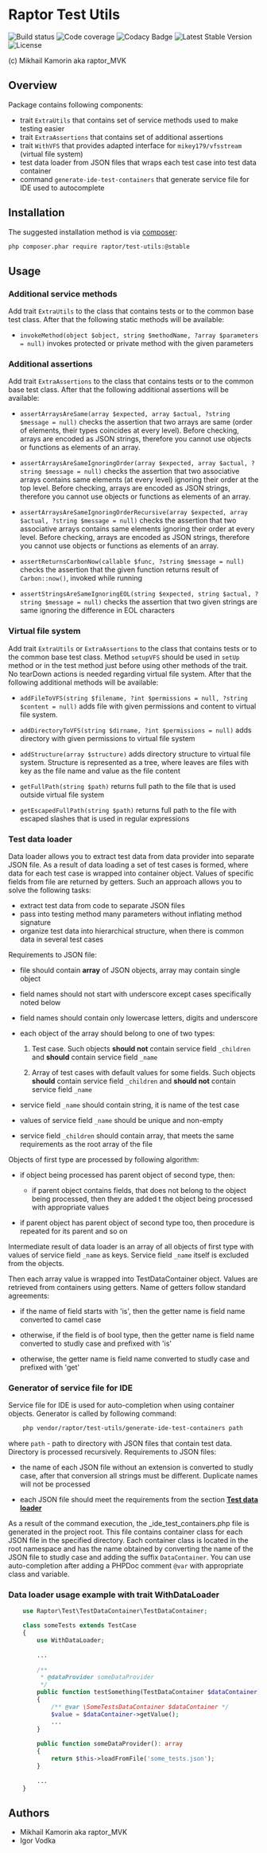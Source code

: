 # Raptor Test Utils

![Build status](https://img.shields.io/travis/raptor-mvk/test-utils.svg)
![Code coverage](https://img.shields.io/codecov/c/github/raptor-mvk/test-utils.svg)
![Codacy Badge](https://api.codacy.com/project/badge/Grade/fad62319b6af492b871f118cddef6401)
![Latest Stable Version](https://poser.pugx.org/raptor/test-utils/version)
![License](https://poser.pugx.org/raptor/test-utils/license)

(c) Mikhail Kamorin aka raptor_MVK

## Overview

Package contains following components:
- trait `ExtraUtils` that contains set of service methods used to make testing easier
- trait `ExtraAssertions` that contains set of additional assertions
- trait `WithVFS` that provides adapted interface for `mikey179/vfsstream` (virtual file system)
- test data loader from JSON files that wraps each test case into test data container
- command `generate-ide-test-containers` that generate service file for IDE used to autocomplete

## Installation

The suggested installation method is via [composer](https://getcomposer.org/):

```sh
php composer.phar require raptor/test-utils:@stable
```

## Usage

### Additional service methods

Add trait `ExtraUtils` to the class that contains tests or to the common base test class. After
that the following static methods will be available:

- `invokeMethod(object $object, string $methodName, ?array $parameters = null)` invokes protected or private method
  with the given parameters

### Additional assertions

Add trait `ExtraAssertions` to the class that contains tests or to the common base test class. After that the following
additional assertions will be available:

- `assertArraysAreSame(array $expected, array $actual, ?string $message = null)` checks the assertion that two arrays
  are same (order of elements, their types coincides at every level). Before checking, arrays are encoded as JSON
  strings, therefore you cannot use objects or functions as elements of an array.

- `assertArraysAreSameIgnoringOrder(array $expected, array $actual, ?string $message = null)` checks the assertion that
  two associative arrays contains same elements (at every level) ignoring their order at the top level. Before
  checking, arrays are encoded as JSON strings, therefore you cannot use objects or functions as elements of an array.

- `assertArraysAreSameIgnoringOrderRecursive(array $expected, array $actual, ?string $message = null)` checks the
  assertion that two associative arrays contains same elements ignoring their order at every level. Before checking,
  arrays are encoded as JSON strings, therefore you cannot use objects or functions as elements of an array.

- `assertReturnsCarbonNow(callable $func, ?string $message = null)` checks the assertion that the given function
  returns result of `Carbon::now()`, invoked while running 

- `assertStringsAreSameIgnoringEOL(string $expected, string $actual, ?string $message = null)` checks the assertion
  that two given strings are same ignoring the difference in EOL characters

### Virtual file system

Add trait `ExtraUtils` or `ExtraAssertions` to the class that contains tests or to the common base test class. Method
`setupVFS` should be used in `setUp` method or in the test method just before using other methods of the trait.
No tearDown actions is needed regarding virtual file system. After that the following additional methods will be
available:

- `addFileToVFS(string $filename, ?int $permissions = null, ?string $content = null)` adds file with given permissions
  and content to virtual file system.

- `addDirectoryToVFS(string $dirname, ?int $permissions = null)` adds directory with given permissions to virtual file
  system

- `addStructure(array $structure)` adds directory structure to virtual file system. Structure is represented as a tree,
  where leaves are files with key as the file name and value as the file content

- `getFullPath(string $path)` returns full path to the file that is used outside virtual file system

- `getEscapedFullPath(string $path)` returns full path to the file with escaped slashes that is used in regular
  expressions

### Test data loader

Data loader allows you to extract test data from data provider into separate JSON file. As a result of data loading a
set of test cases is formed, where data for each test case is wrapped into container object. Values of specific fields
from file are returned by getters. Such an approach allows you to solve the following tasks:

- extract test data from code to separate JSON files
- pass into testing method many parameters without inflating method signature
- organize test data into hierarchical structure, when there is common data in several test cases

Requirements to JSON file:

- file should contain **array** of JSON objects, array may contain single object

- field names should not start with underscore except cases specifically noted below

- field names should contain only lowercase letters, digits and underscore

- each object of the array should belong to one of two types:
  1. Test case. Such objects **should not** contain service field `_children` and **should** contain service field
  `_name`

  2. Array of test cases with default values for some fields. Such objects **should** contain service field `_children`
  and **should not** contain service field `_name`

- service field `_name` should contain string, it is name of the test case

- values of service field `_name` should be unique and non-empty

- service field `_children` should contain array, that meets the same requirements as the root array of the file

Objects of first type are processed by following algorithm:
- if object being processed has parent object of second type, then:

  - if parent object contains fields, that does not belong to the object being processed, then they are added t
    the object being processed with appropriate values

- if parent object has parent object of second type too, then procedure is repeated for its parent and so on     
 
Intermediate result of data loader is an array of all objects of first type with values of service field `_name` as
keys. Service field `_name` itself is excluded from the objects.

Then each array value is wrapped into TestDataContainer object. Values are retrieved from containers using getters. 
Name of getters follow standard agreements:
- if the name of field starts with 'is', then the getter name is field name converted to camel case

- otherwise, if the field is of bool type, then the getter name is field name converted to studly case and prefixed
  with 'is'

- otherwise, the getter name is field name converted to studly case and prefixed with 'get'

### Generator of service file for IDE

Service file for IDE is used for auto-completion when using container objects. Generator is called by following command:

```bash
    php vendor/raptor/test-utils/generate-ide-test-containers path
```

where `path` - path to directory with JSON files that contain test data. Directory is processed recursively.
Requirements to JSON files:
- the name of each JSON file without an extension is converted to studly case, after that conversion all strings must
  be different. Duplicate names will not be processed

- each JSON file should meet the requirements from the section **[Test data loader](#test-data-loader)**

As a result of the command execution, the _ide_test_containers.php file is generated in the project root. This file
contains container class for each JSON file in the specified directory. Each container class is located in the root
namespace and has the name obtained by converting the name of the JSON file to studly case and adding the suffix
`DataContainer`. You can use auto-completion after adding a PHPDoc comment `@var` with appropriate class and variable.

### Data loader usage example with trait WithDataLoader

```php
    use Raptor\Test\TestDataContainer\TestDataContainer;

    class someTests extends TestCase
    {
        use WithDataLoader;
             
        ...
        
        /**
         * @dataProvider someDataProvider
         */
        public function testSomething(TestDataContainer $dataContainer): void
        {
            /** @var \SomeTestsDataContainer $dataContainer */
            $value = $dataContainer->getValue();
            ...
        }
        
        public function someDataProvider(): array
        {
            return $this->loadFromFile('some_tests.json'); 
        }
        
        ...
    }
```

## Authors
- Mikhail Kamorin aka raptor_MVK
- Igor Vodka